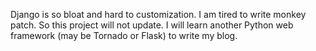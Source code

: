 Django is so bloat and hard to customization. I am tired to write monkey patch. So this project will not update. I will learn another Python web framework (may be Tornado or Flask) to write my blog.
